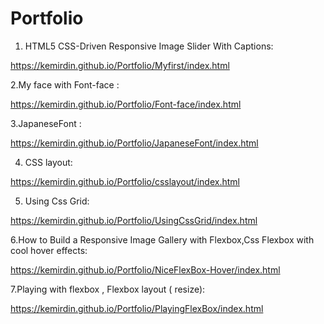 # Portfolio


1. HTML5 CSS-Driven Responsive Image Slider With Captions:

https://kemirdin.github.io/Portfolio/Myfirst/index.html

2.My face with Font-face :

https://kemirdin.github.io/Portfolio/Font-face/index.html

3.JapaneseFont :

https://kemirdin.github.io/Portfolio/JapaneseFont/index.html

4. CSS layout:

https://kemirdin.github.io/Portfolio/csslayout/index.html

5. Using Css Grid:

https://kemirdin.github.io/Portfolio/UsingCssGrid/index.html

6.How to Build a Responsive Image Gallery with Flexbox,Css Flexbox with cool hover effects:

https://kemirdin.github.io/Portfolio/NiceFlexBox-Hover/index.html

7.Playing with flexbox , Flexbox layout ( resize):

https://kemirdin.github.io/Portfolio/PlayingFlexBox/index.html
